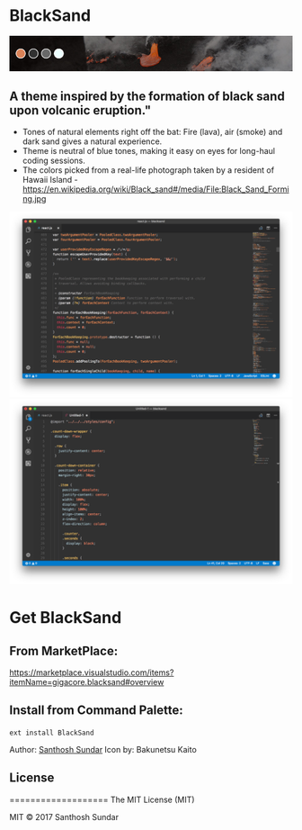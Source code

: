 # BlackSand
![ScreenShot](/assets/banner-1.jpg)
## A theme inspired by the formation of black sand upon volcanic eruption."

* Tones of natural elements right off the bat: Fire (lava), air (smoke) and dark sand gives a natural experience.
* Theme is neutral of blue tones, making it easy on eyes for long-haul coding sessions.
* The colors picked from a real-life photograph taken by a resident of Hawaii Island - https://en.wikipedia.org/wiki/Black_sand#/media/File:Black_Sand_Forming.jpg

![ScreenShot](/assets/screenshot-1.png)
![ScreenShot](/assets/screenshot-2.png)

# Get BlackSand

## From MarketPlace:

https://marketplace.visualstudio.com/items?itemName=gigacore.blacksand#overview

## Install from Command Palette:

```ext install BlackSand```


Author: [Santhosh Sundar](http://gigacore.in)
Icon by: Bakunetsu Kaito

## License
===================
The MIT License (MIT)

MIT © 2017 Santhosh Sundar